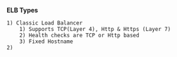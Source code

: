 **ELB Types**

    1) Classic Load Balancer
        1) Supports TCP(Layer 4), Http & Https (Layer 7)
        2) Health checks are TCP or Http based
        3) Fixed Hostname
    2)